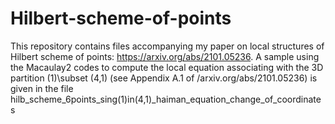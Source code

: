 # Hilbert-scheme-of-points
This repository contains  files accompanying my paper on local structures of Hilbert scheme of points: https://arxiv.org/abs/2101.05236.
A sample using the Macaulay2 codes to compute the local equation associating with the 3D partition (1)\subset (4,1) (see Appendix A.1 of /arxiv.org/abs/2101.05236) is given in the file hilb_scheme_6points_sing(1)in(4,1)_haiman_equation_change_of_coordinates
